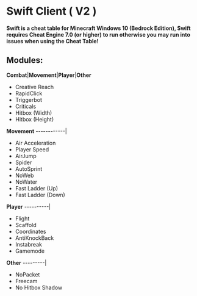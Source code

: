# Swift Client ( V2 )

__Swift is a cheat table for Minecraft Windows 10 (Bedrock Edition), Swift requires Cheat Engine 7.0 (or higher) to run otherwise you may run into issues when using the Cheat Table!__

Modules:
------
__Combat__|__Movement__|__Player__|__Other__

* Creative Reach
* RapidClick
* Triggerbot
* Criticals
* Hitbox (Width)
* Hitbox (Height)

__Movement__
------------|

* Air Acceleration
* Player Speed
* AirJump
* Spider
* AutoSprint
* NoWeb
* NoWater
* Fast Ladder (Up)
* Fast Ladder (Down)

__Player__
----------|

* Flight
* Scaffold
* Coordinates
* AntiKnockBack
* Instabreak
* Gamemode

__Other__
---------|
* NoPacket
* Freecam
* No Hitbox Shadow
